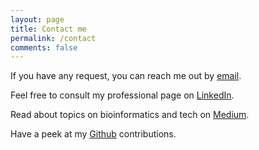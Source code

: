 ```yaml
---
layout: page
title: Contact me
permalink: /contact
comments: false
---
```


<div class="row justify-content-between">
<div class="col-md-8 pr-5">

<p>If you have any request, you can reach me out by <a href="{{ site.email }}">email</a>.</p>

<p>Feel free to consult my professional page on <a href="{{ site.linkedin }}">LinkedIn</a>.</p>

<p>Read about topics on bioinformatics and tech on <a href="{{ site.medium }}">Medium</a>.</p>

<p>Have a peek at my <a href="{{ site.github }}">Github</a> contributions. </p>
<br />
</div>

</div>
